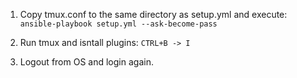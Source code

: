 1. Copy tmux.conf to the same directory as setup.yml and execute:
```ansible-playbook setup.yml --ask-become-pass```

2. Run tmux and isntall plugins:
``` CTRL+B -> I ```

3. Logout from OS and login again.
